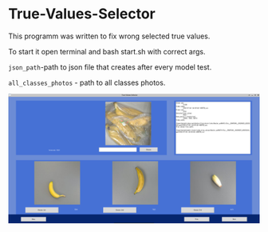 # True-Values-Selector
This programm was written to fix wrong selected true values.

To start it open terminal and bash start.sh with correct args.

`json_path`-path to json file that creates after every model test.

`all_classes_photos` - path to all classes photos.

![img.png](imgs/img.png)
